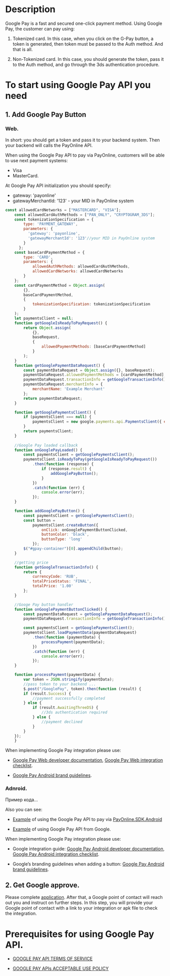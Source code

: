 # Description

Google Pay is a fast and secured one-click payment method. Using Google Pay, the customer can pay using:

1) Tokenized card. In this case, when you click on the G-Pay button, a token is generated, then token must be passed to the Auth method. And that is all.

2) Non-Tokenized card. In this case, you should generate the token, pass it to the Auth method, and go through the 3ds authentication procedure.

 

# To start using Google Pay API you need

## 1. Add Google Pay Button

### Web.

In short: you should get a token and pass it to your backend system. Then your backend will calls the PayOnline API.

When using the Google Pay API to pay via PayOnline, customers will be able to use next payment systems:
* Visa
* MasterCard.

At Google Pay API initialization you should specify:

* gateway: 'payonline'
* gatewayMerchantId: '123' - your MID in PayOnline system


```javascript
const allowedCardNetworks = ["MASTERCARD", "VISA"];
    const allowedCardAuthMethods = ["PAN_ONLY", "CRYPTOGRAM_3DS"];
    const tokenizationSpecification = {
        type: 'PAYMENT_GATEWAY',
        parameters: {
          'gateway': 'payonline',
          'gatewayMerchantId': '123'//your MID in PayOnline system
        }
      };
    const baseCardPaymentMethod = {
        type: 'CARD',
        parameters: {
            allowedAuthMethods: allowedCardAuthMethods,
            allowedCardNetworks: allowedCardNetworks
        }
    };
    const cardPaymentMethod = Object.assign(
        {},
        baseCardPaymentMethod,
        {
            tokenizationSpecification: tokenizationSpecification
        }
    );
    let paymentsClient = null;
    function getGoogleIsReadyToPayRequest() {
        return Object.assign(
            {},
            baseRequest,
            {
                allowedPaymentMethods: [baseCardPaymentMethod]
            }
        );
    }
    function getGooglePaymentDataRequest() {
        const paymentDataRequest = Object.assign({}, baseRequest);
        paymentDataRequest.allowedPaymentMethods = [cardPaymentMethod];
        paymentDataRequest.transactionInfo = getGoogleTransactionInfo();
        paymentDataRequest.merchantInfo = {
            merchantName: 'Example Merchant'
        };
        return paymentDataRequest;
    }

    function getGooglePaymentsClient() {
        if (paymentsClient === null) {
            paymentsClient = new google.payments.api.PaymentsClient({ environment: 'PRODUCTION' });
        }
        return paymentsClient;
    }
    
    //Google Pay loaded callback
    function onGooglePayLoaded() {
        const paymentsClient = getGooglePaymentsClient();
        paymentsClient.isReadyToPay(getGoogleIsReadyToPayRequest())
            .then(function (response) {
                if (response.result) {
                    addGooglePayButton();
                }
            })
            .catch(function (err) {
                console.error(err);
            });
    }

    function addGooglePayButton() {
        const paymentsClient = getGooglePaymentsClient();
        const button =
            paymentsClient.createButton({
                onClick: onGooglePaymentButtonClicked,
                buttonColor: 'black',
                buttonType: 'long'
            });
        $("#gpay-container")[0].appendChild(button);
    }

    //getting price
    function getGoogleTransactionInfo() {
        return {
            currencyCode: 'RUB',
            totalPriceStatus: 'FINAL',
            totalPrice: '1.00'
        };
    }

    //Googe Pay button handler
    function onGooglePaymentButtonClicked() {
        const paymentDataRequest = getGooglePaymentDataRequest();
        paymentDataRequest.transactionInfo = getGoogleTransactionInfo();

        const paymentsClient = getGooglePaymentsClient();
        paymentsClient.loadPaymentData(paymentDataRequest)
            .then(function (paymentData) {
                processPayment(paymentData);
            })
            .catch(function (err) {
                console.error(err);
            });
    }

    function processPayment(paymentData) {
        var token = JSON.stringify(paymentData);
        //pass token to your backend ...
        $.post("/GooglePay", token).then(function (result) {
        if (result.Success) {
            //payment successfully completed
        } else {
            if (result.AwaitingThreeDS) { 
                //3ds authentication required
            } else {
                //payment declined
            }
        }
    });
    }
```

 
When implementing Google Pay integration please use:

* [Google Pay Web developer documentation](https://developers.google.com/pay/api/web/overview), [Google Pay Web integration checklist](https://developers.google.com/pay/api/web/guides/test-and-deploy/integration-checklist).

* [ Google Pay Android brand guidelines](https://developers.google.com/pay/api/web/guides/brand-guidelines).

### Adnroid.

Пример кода…

Also you can see:

* [Example](https://github.com/PayOnlineSystem/PayOnline.AndroidSample) of using the Google Pay API to pay via [PayOnline.SDK.Android](https://github.com/PayOnlineSystem/PayOnline.SDK.Android)

* [Example](https://github.com/google-pay/android-quickstart) of using Google Pay API from Google.

When implementing Google Pay integration please use:

* Google integration guide:  [Google Pay Android developer documentation](https://developers.google.com/pay/api/android/overview), [Google Pay Android integration checklist](https://developers.google.com/pay/api/android/guides/test-and-deploy/integration-checklist).

* Google’s branding guidelines when adding a button:  [Google Pay Android brand guidelines](https://developers.google.com/pay/api/android/guides/brand-guidelines).

 

## 2. Get Google approve.

Please complete [application](https://services.google.com/fb/forms/googlepayAPIenable). After that, a Google point of contact will reach out you and instruct on further steps. In this step, you will provide your Google point of contact with a link to your integration or apk file to check the integration.

 

# Prerequisites for using Google Pay API.

* [ GOOGLE PAY API TERMS OF SERVICE](https://payments.developers.google.com/terms/sellertos)

* [ GOOGLE PAY APIs ACCEPTABLE USE POLICY](https://payments.developers.google.com/terms/aup)
